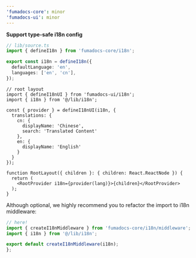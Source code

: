 ```yaml
---
'fumadocs-core': minor
'fumadocs-ui': minor
---
```


**Support type-safe i18n config**

```ts
// lib/source.ts
import { defineI18n } from 'fumadocs-core/i18n';

export const i18n = defineI18n({
  defaultLanguage: 'en',
  languages: ['en', 'cn'],
});
```

```tsx
// root layout
import { defineI18nUI } from 'fumadocs-ui/i18n';
import { i18n } from '@/lib/i18n';

const { provider } = defineI18nUI(i18n, {
  translations: {
    cn: {
      displayName: 'Chinese',
      search: 'Translated Content'
    },
    en: {
      displayName: 'English'
    }
  }
});

function RootLayout({ children }: { children: React.ReactNode }) {
  return (
    <RootProvider i18n={provider(lang)}>{children}</RootProvider>
  );
}
```

Although optional, we highly recommend you to refactor the import to i18n middleware:

```ts
// here!
import { createI18nMiddleware } from 'fumadocs-core/i18n/middleware';
import { i18n } from '@/lib/i18n';

export default createI18nMiddleware(i18n);
};
```